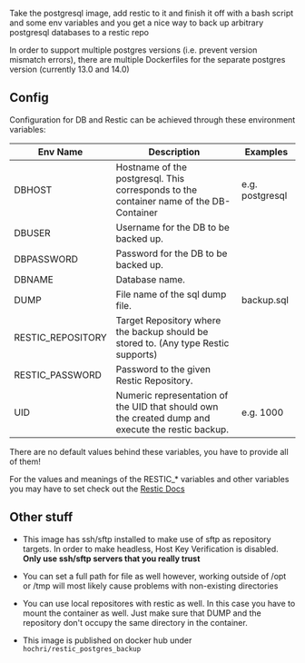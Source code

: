 Take the postgresql image, add restic to it and finish it off with a bash script and some env variables and you get a nice way to back up arbitrary postgresql databases to a restic repo

In order to support multiple postgres versions (i.e. prevent version mismatch errors), there are multiple Dockerfiles for the separate postgres version (currently 13.0 and 14.0)

## Config

Configuration for DB and Restic can be achieved through these environment variables:

| Env Name          | Description    | Examples  |
| ----------        | -------------- | --------- |
| DBHOST            | Hostname of the postgresql. This corresponds to the container name of the DB-Container | e.g. postgresql |
| DBUSER            | Username for the DB to be backed up. |           |
| DBPASSWORD        | Password for the DB to be backed up. |           |
| DBNAME            | Database name.  |           |
| DUMP              | File name of the sql dump file. | backup.sql |
| RESTIC_REPOSITORY | Target Repository where the backup should be stored to. (Any type Restic supports) |           |
| RESTIC_PASSWORD   | Password to the given Restic Repository. |           |
| UID               | Numeric representation of the UID that should own the created dump and execute the restic backup. | e.g. 1000 |



There are no default values behind these variables, you have to provide all  of them!

For the values and meanings of the RESTIC_* variables and other variables you may have to set check out the [Restic Docs](https://restic.readthedocs.io/en/latest/040_backup.html#environment-variables)

## Other stuff

- This image has ssh/sftp installed to make use of sftp as repository targets. In order to make headless, Host Key Verification is disabled. **Only use ssh/sftp servers that you really trust**

- You can set a full path for file as well however, working outside of /opt or /tmp will most likely cause problems with non-existing directories

- You can use local repositores with restic as well. In this case you have to mount the container as well. Just make sure that DUMP and the repository don't occupy the same directory in the container.

- This image is published on docker hub under `hochri/restic_postgres_backup`
